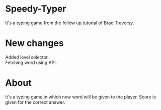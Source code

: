 # Speedy-Typer
It's a typing game from the follow up tutorial of Brad Traversy.

# New changes
Added level selector.<br>
Fetching word using API.

# About
It's a typing game in which new word will be given to the player.
Score is given for the correct answer.
